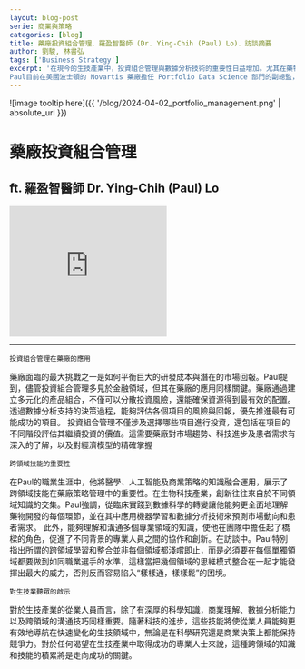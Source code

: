 ```yaml
---
layout: blog-post
serie: 商業與策略
categories: [blog]
title: 藥廠投資組合管理．羅盈智醫師 (Dr. Ying-Chih (Paul) Lo)．訪談摘要
author: 劉駿, 林書弘
tags: ['Business Strategy']
excerpt: '在現今的生技產業中，投資組合管理與數據分析技術的重要性日益增加。尤其在藥物開發這一高風險領域，有效的策略和先進的技術可以顯著提升研發的成功率及市場競爭力。透過近期與羅盈智醫師（Paul）的對話，我們得以深入了解這些策略如何在實際應用中發揮作用。
Paul目前在美國波士頓的 Novartis 藥廠擔任 Portfolio Data Science 部門的副總監，同時也是波士頓台灣醫師協會的會長。他的職業生涯跨越了醫療、人工智慧和商業策略，這使他對於藥廠如何進行投資組合管理有著獨到的見解。'
---
```


![image tooltip here]({{ '/blog/2024-04-02_portfolio_management.png' | absolute_url }})

# 藥廠投資組合管理
## ft. 羅盈智醫師 Dr. Ying-Chih (Paul) Lo
<iframe src="https://open.spotify.com/embed/episode/1hk704vrewXUBDWV3bGqsz?utm_source=generator" width="55%" height="230" frameborder="0" allowtransparency="true" allow="encrypted-media"></iframe>

---

`投資組合管理在藥廠的應用`

藥廠面臨的最大挑戰之一是如何平衡巨大的研發成本與潛在的市場回報。Paul提到，儘管投資組合管理多見於金融領域，但其在藥廠的應用同樣關鍵。藥廠通過建立多元化的產品組合，不僅可以分散投資風險，還能確保資源得到最有效的配置。透過數據分析支持的決策過程，能夠評估各個項目的風險與回報，優先推進最有可能成功的項目。
投資組合管理不僅涉及選擇哪些項目進行投資，還包括在項目的不同階段評估其繼續投資的價值。這需要藥廠對市場趨勢、科技進步及患者需求有深入的了解，以及對經濟模型的精確掌握

`跨領域技能的重要性`

在Paul的職業生涯中，他將醫學、人工智能及商業策略的知識融合運用，展示了跨領域技能在藥廠策略管理中的重要性。在生物科技產業，創新往往來自於不同領域知識的交集。Paul強調，從臨床實踐到數據科學的轉變讓他能夠更全面地理解藥物開發的每個環節，並在其中應用機器學習和數據分析技術來預測市場動向和患者需求。
此外，能夠理解和溝通多個專業領域的知識，使他在團隊中擔任起了橋樑的角色，促進了不同背景的專業人員之間的協作和創新。在訪談中。Paul特別指出所謂的跨領域學習和整合並非每個領域都淺嚐即止，而是必須要在每個單獨領域都要做到如同職業選手的水準，這樣當把幾個領域的思維模式整合在一起才能發揮出最大的威力，否則反而容易陷入“樣樣通，樣樣鬆”的困境。

`對生技業聽眾的啟示`

對於生技產業的從業人員而言，除了有深厚的科學知識，商業理解、數據分析能力以及跨領域的溝通技巧同樣重要。隨著科技的進步，這些技能將使從業人員能夠更有效地導航在快速變化的生技領域中，無論是在科學研究還是商業決策上都能保持競爭力。對於任何渴望在生技產業中取得成功的專業人士來說，這種跨領域的知識和技能的積累將是走向成功的關鍵。


